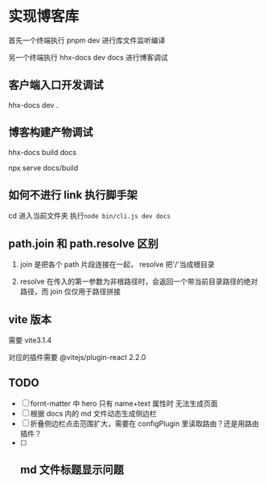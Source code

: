 # 实现博客库

首先一个终端执行 pnpm dev 进行库文件监听编译

另一个终端执行 hhx-docs dev docs 进行博客调试

## 客户端入口开发调试

hhx-docs dev .

## 博客构建产物调试

hhx-docs build docs

npx serve docs/build

## 如何不进行 link 执行脚手架

cd 进入当前文件夹
执行`node bin/cli.js dev docs`

## path.join 和 path.resolve 区别

1. join 是把各个 path 片段连接在一起， resolve 把'/'当成根目录

2. resolve 在传入的第一参数为非根路径时，会返回一个带当前目录路径的绝对路径，而 join 仅仅用于路径拼接

## vite 版本

需要 vite3.1.4

对应的插件需要 @vitejs/plugin-react 2.2.0

## TODO

- [ ] fornt-matter 中 hero 只有 name+text 属性时 无法生成页面
- [ ] 根据 docs 内的 md 文件动态生成侧边栏
- [ ] 折叠侧边栏点击范围扩大，需要在 configPlugin 里读取路由？还是用路由插件？
- [ ] ## md 文件标题显示问题
